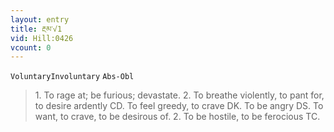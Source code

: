 ```yaml
---
layout: entry
title: རྔམ་√1
vid: Hill:0426
vcount: 0
---
```

`VoluntaryInvoluntary` `Abs-Obl`
> 1\.
 To rage at; be furious; devastate\.
 2\.
 To breathe violently, to pant for, to desire ardently CD\.
 To feel greedy, to crave DK\.
 To be angry DS\.
 To want, to crave, to be desirous of\.
 2\.
 To be hostile, to be ferocious TC\.

